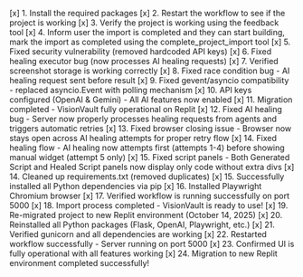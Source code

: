 [x] 1. Install the required packages
[x] 2. Restart the workflow to see if the project is working
[x] 3. Verify the project is working using the feedback tool
[x] 4. Inform user the import is completed and they can start building, mark the import as completed using the complete_project_import tool
[x] 5. Fixed security vulnerability (removed hardcoded API keys)
[x] 6. Fixed healing executor bug (now processes AI healing requests)
[x] 7. Verified screenshot storage is working correctly
[x] 8. Fixed race condition bug - AI healing request sent before result
[x] 9. Fixed gevent/asyncio compatibility - replaced asyncio.Event with polling mechanism
[x] 10. API keys configured (OpenAI & Gemini) - All AI features now enabled
[x] 11. Migration completed - VisionVault fully operational on Replit
[x] 12. Fixed AI healing bug - Server now properly processes healing requests from agents and triggers automatic retries
[x] 13. Fixed browser closing issue - Browser now stays open across AI healing attempts for proper retry flow
[x] 14. Fixed healing flow - AI healing now attempts first (attempts 1-4) before showing manual widget (attempt 5 only)
[x] 15. Fixed script panels - Both Generated Script and Healed Script panels now display only code without extra divs
[x] 14. Cleaned up requirements.txt (removed duplicates)
[x] 15. Successfully installed all Python dependencies via pip
[x] 16. Installed Playwright Chromium browser
[x] 17. Verified workflow is running successfully on port 5000
[x] 18. Import process completed - VisionVault is ready to use!
[x] 19. Re-migrated project to new Replit environment (October 14, 2025)
[x] 20. Reinstalled all Python packages (Flask, OpenAI, Playwright, etc.)
[x] 21. Verified gunicorn and all dependencies are working
[x] 22. Restarted workflow successfully - Server running on port 5000
[x] 23. Confirmed UI is fully operational with all features working
[x] 24. Migration to new Replit environment completed successfully!
